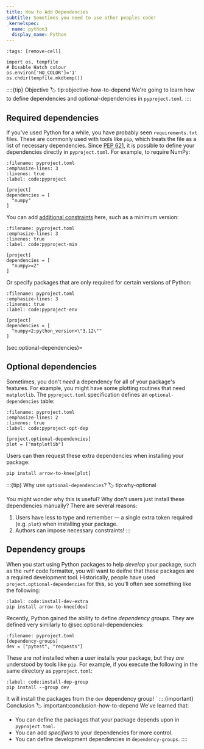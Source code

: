 ```yaml
---
title: How to Add Dependencies
subtitle: Sometimes you need to use other peoples code!
_kernelspec:
  name: python3
  display_name: Python
---
```


```{code-cell} python3
:tags: [remove-cell]

import os, tempfile
# Disable Hatch colour
os.environ['NO_COLOR']='1'
os.chdir(tempfile.mkdtemp())
```

::::{tip} Objective
:label: tip:objective-how-to-depend
We're going to learn how to define dependencies and optional-dependencies in `pyproject.toml`.
::::

## Required dependencies

If you've used Python for a while, you have probably seen `requirements.txt` files. These are commonly used with tools like `pip`, which treats the file as a list of necessary dependencies. Since [PEP 621](https://peps.python.org/pep-0621/#abstract), it is possible to define your dependencies directly in `pyproject.toml`. For example, to require NumPy:

```{code} toml
:filename: pyproject.toml
:emphasize-lines: 3
:linenos: true
:label: code:pyproject

[project]
dependencies = [
  "numpy"
]
```

You can add [additional constraints](xref:ppug#specifications/dependency-specifiers) here, such as a minimum version:

```{code} toml
:filename: pyproject.toml
:emphasize-lines: 3
:linenos: true
:label: code:pyproject-min

[project]
dependencies = [
  "numpy>=2"
]
```

Or specify packages that are only required for certain versions of Python:

```{code} toml
:filename: pyproject.toml
:emphasize-lines: 3
:linenos: true
:label: code:pyproject-env

[project]
dependencies = [
  "numpy<2;python_version<\"3.12\""
]
```

(sec:optional-dependencies)=

## Optional dependencies

Sometimes, you don't _need_ a dependency for all of your package's features. For example, you might have some plotting routines that need `matplotlib`. The `pyproject.toml` specification defines an `optional-dependencies` table:

```{code} toml
:filename: pyproject.toml
:emphasize-lines: 2
:linenos: true
:label: code:pyproject-opt-dep

[project.optional-dependencies]
plot = ["matplotlib"]
```

Users can then request these extra dependencies when installing your package:

```{code} shell
pip install arrow-to-knee[plot]
```

:::{tip} Why use `optional-dependencies`?
:label: tip:why-optional

You might wonder why this is useful? Why don't users just install these dependencies manually? There are several reasons:

1. Users have less to type and remember — a single extra token required (e.g. `plot`) when installing your package.
2. Authors can impose necessary constraints!
   :::

## Dependency groups

When you start using Python packages to help _develop_ your package, such as the `ruff` code formatter, you will want to deifne that these packages are a required development tool. Historically, people have used `project.optional-dependencies` for this, so you'll often see something like the following:

```{code} shell
:label: code:install-dev-extra
pip install arrow-to-knee[dev]
```

Recently, Python gained the ability to define _dependency groups_. They are defined very similarly to @sec:optional-dependencies:

```{code} toml
:filename: pyproject.toml
[dependency-groups]
dev = ["pytest", "requests"]
```

These are _not_ installed when a _user_ installs your package, but they _are_ understood by tools like `pip`. For example, if you execute the following in the same directory as `pyproject.toml`:

```{code} shell
:label: code:install-dep-group
pip install --group dev
```

It will install the packages from the `dev` dependency group!
`
::::{important} Conclusion
:label: important:conclusion-how-to-depend
We've learned that:

- You can define the packages that your package depends upon in `pyproject.toml`.
- You can add _specifiers_ to your dependencies for more control.
- You can define development dependencies in `dependency-groups`.
  ::::
